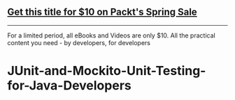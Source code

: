## [Get this title for $10 on Packt's Spring Sale](https://www.packt.com/V17018?utm_source=github&utm_medium=packt-github-repo&utm_campaign=spring_10_dollar_2022)
-----
For a limited period, all eBooks and Videos are only $10. All the practical content you need \- by developers, for developers

# JUnit-and-Mockito-Unit-Testing-for-Java-Developers